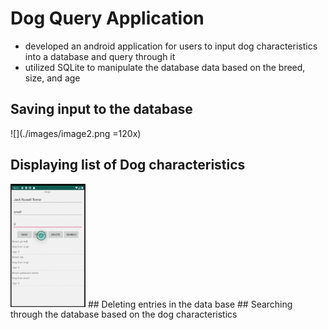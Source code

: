 # Dog Query Application
- developed an android application for users to input dog characteristics into a database and query through it
- utilized SQLite to manipulate the database data based on the breed, size, and age
## Saving input to the database
![](./images/image2.png =120x)
## Displaying list of Dog characteristics
<img src=images/image3.png width= "120">
</a>
## Deleting entries in the data base
## Searching through the database based on the dog characteristics 
